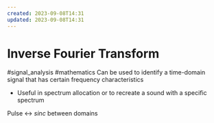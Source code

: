 ```yaml
---
created: 2023-09-08T14:31
updated: 2023-09-08T14:31
---
```

# Inverse Fourier Transform
#signal_analysis #mathematics 
Can be used to identify a time-domain signal that has certain frequency characteristics
- Useful in spectrum allocation or to recreate a sound with a specific spectrum

Pulse <-> $sinc$ between domains
